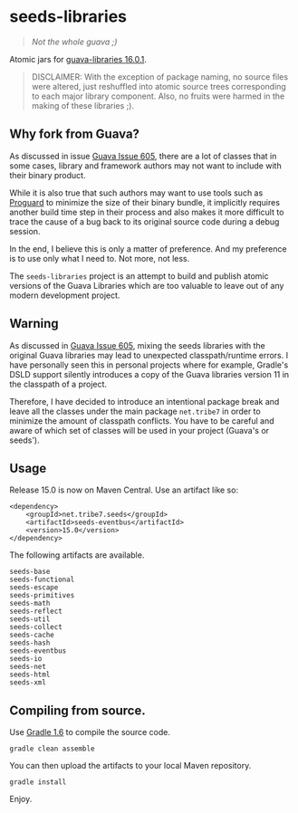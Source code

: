 seeds-libraries
===============

> *Not the whole guava ;)*

Atomic jars for [guava-libraries 16.0.1](https://code.google.com/p/guava-libraries/wiki/Release16). 

> DISCLAIMER: With the exception of package naming, no source files were altered, just reshuffled into atomic source trees corresponding to each major library component. Also, no fruits were harmed in the making of these libraries ;).

## Why fork from Guava?

As discussed in issue [Guava Issue 605](https://code.google.com/p/guava-libraries/issues/detail?id=605), there are a lot of classes that in some cases, library and framework authors may not want to include with their binary product.

While it is also true that such authors may want to use tools such as [Proguard](http://proguard.sourceforge.net/) to minimize the size of their binary bundle, it implicitly requires another build time step in their process and also makes it more difficult to trace the cause of a bug back to its original source code during a debug session.

In the end, I believe this is only a matter of preference. And my preference is to use only what I need to. Not more, not less. 

The `seeds-libraries` project is an attempt to build and publish atomic versions of the Guava Libraries which are too valuable to leave out of any modern development project.

## Warning

As discussed in [Guava Issue 605](https://code.google.com/p/guava-libraries/issues/detail?id=605), mixing the seeds libraries with the original Guava libraries may lead to unexpected classpath/runtime errors. I have personally seen this in personal projects where for example, Gradle's DSLD support silently introduces a copy of the Guava libraries version 11 in the classpath of a project.

Therefore, I have decided to introduce an intentional package break and leave all the classes under the main package `net.tribe7` in order to minimize the amount of classpath conflicts. You have to be careful and aware of which set of classes will be used in your project (Guava's or seeds').

## Usage

Release 15.0 is now on Maven Central. Use an artifact like so:

    <dependency>
        <groupId>net.tribe7.seeds</groupId>
        <artifactId>seeds-eventbus</artifactId>
        <version>15.0</version>
    </dependency>

The following artifacts are available.

	seeds-base 
	seeds-functional
	seeds-escape
	seeds-primitives
	seeds-math
	seeds-reflect
	seeds-util
	seeds-collect
	seeds-cache
	seeds-hash
	seeds-eventbus
	seeds-io
	seeds-net
	seeds-html
	seeds-xml

## Compiling from source.

Use [Gradle 1.6](http://gradle.org "Gradle 1.6") to compile the source code.

    gradle clean assemble

You can then upload the artifacts to your local Maven repository.

    gradle install

Enjoy.
